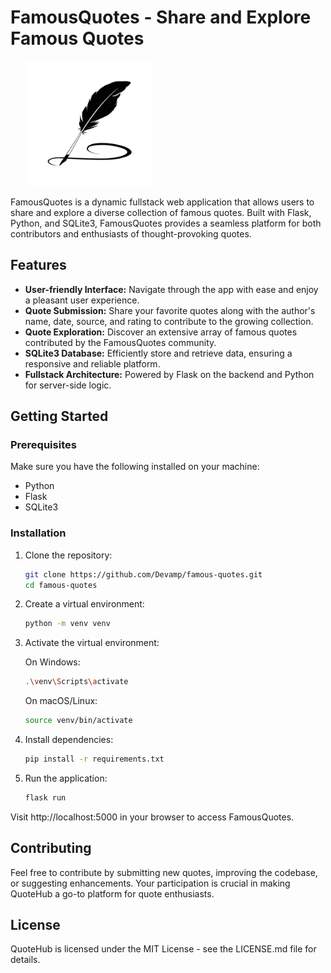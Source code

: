 # FamousQuotes - Share and Explore Famous Quotes
<div align="center" style="max-width: 50%;">
  <img src="https://github.com/Devamp/famous-quotes/blob/main/static/images/quill_image.jpg" alt="Project Logo" width='200' height='200'>
</div>

FamousQuotes is a dynamic fullstack web application that allows users to share and explore a diverse collection of famous quotes. Built with Flask, Python, and SQLite3, FamousQuotes provides a seamless platform for both contributors and enthusiasts of thought-provoking quotes.

## Features

- **User-friendly Interface:** Navigate through the app with ease and enjoy a pleasant user experience.
- **Quote Submission:** Share your favorite quotes along with the author's name, date, source, and rating to contribute to the growing collection.
- **Quote Exploration:** Discover an extensive array of famous quotes contributed by the FamousQuotes community.
- **SQLite3 Database:** Efficiently store and retrieve data, ensuring a responsive and reliable platform.
- **Fullstack Architecture:** Powered by Flask on the backend and Python for server-side logic.

## Getting Started

### Prerequisites

Make sure you have the following installed on your machine:

- Python
- Flask
- SQLite3

### Installation

1. Clone the repository:

   ```bash
   git clone https://github.com/Devamp/famous-quotes.git
   cd famous-quotes
   ```

2. Create a virtual environment:

   ```bash
   python -m venv venv
   ```

3. Activate the virtual environment:

   On Windows:

   ```bash
   .\venv\Scripts\activate
   ```

   On macOS/Linux:

   ```bash
   source venv/bin/activate
   ```

4. Install dependencies:

   ```bash
   pip install -r requirements.txt
   ```

5. Run the application:

   ```bash
   flask run
   ```

Visit http://localhost:5000 in your browser to access FamousQuotes.

## Contributing

Feel free to contribute by submitting new quotes, improving the codebase, or suggesting enhancements. Your participation is crucial in making QuoteHub a go-to platform for quote enthusiasts.

## License

QuoteHub is licensed under the MIT License - see the LICENSE.md file for details.
